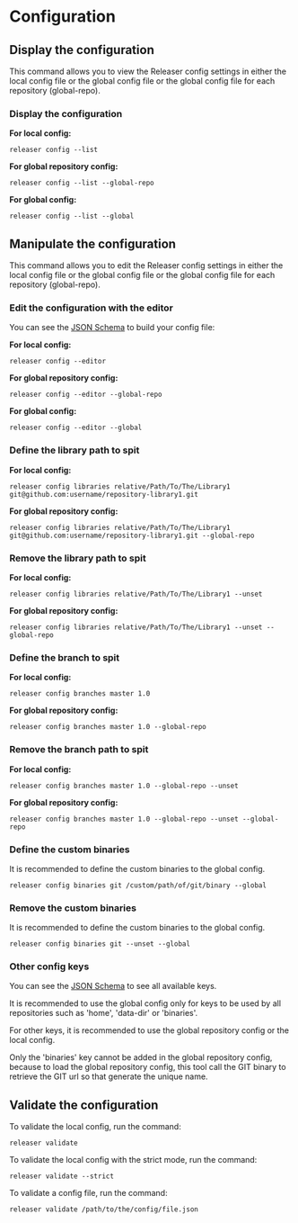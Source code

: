 Configuration
=============

## Display the configuration

This command allows you to view the Releaser config settings
in either the local config file or the global config file
or the global config file for each repository (global-repo).

### Display the configuration

**For local config:**

```
releaser config --list
```

**For global repository config:**

```
releaser config --list --global-repo
```

**For global config:**

```
releaser config --list --global
```


## Manipulate the configuration

This command allows you to edit the Releaser config settings
in either the local config file or the global config file
or the global config file for each repository (global-repo).

### Edit the configuration with the editor

You can see the [JSON Schema](../res/releaser-schema.json) to build your config file:

**For local config:**

```
releaser config --editor
```

**For global repository config:**

```
releaser config --editor --global-repo
```

**For global config:**

```
releaser config --editor --global
```

### Define the library path to spit

**For local config:**

```
releaser config libraries relative/Path/To/The/Library1 git@github.com:username/repository-library1.git
```

**For global repository config:**

```
releaser config libraries relative/Path/To/The/Library1 git@github.com:username/repository-library1.git --global-repo
```

### Remove the library path to spit

**For local config:**

```
releaser config libraries relative/Path/To/The/Library1 --unset
```

**For global repository config:**

```
releaser config libraries relative/Path/To/The/Library1 --unset --global-repo
```

### Define the branch to spit

**For local config:**

```
releaser config branches master 1.0
```

**For global repository config:**

```
releaser config branches master 1.0 --global-repo
```

### Remove the branch path to spit

**For local config:**

```
releaser config branches master 1.0 --global-repo --unset
```

**For global repository config:**

```
releaser config branches master 1.0 --global-repo --unset --global-repo
```

### Define the custom binaries

It is recommended to define the custom binaries to the global config.

```
releaser config binaries git /custom/path/of/git/binary --global
```

### Remove the custom binaries

It is recommended to define the custom binaries to the global config.

```
releaser config binaries git --unset --global
```

### Other config keys

You can see the [JSON Schema](../res/releaser-schema.json) to see all available keys.

It is recommended to use the global config only for keys to be
used by all repositories such as 'home', 'data-dir' or 'binaries'.

For other keys, it is recommended to use the global repository config
or the local config.

Only the 'binaries' key cannot be added in the global repository config,
because to load the global repository config, this tool call the GIT binary
to retrieve the GIT url so that generate the unique name.

## Validate the configuration

To validate the local config, run the command:

```
releaser validate
```

To validate the local config with the strict mode, run the command:

```
releaser validate --strict
```

To validate a config file, run the command:

```
releaser validate /path/to/the/config/file.json
```
